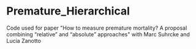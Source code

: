 # Premature_Hierarchical

Code used for paper "How to measure premature mortality? A proposal combining “relative” and “absolute” approaches" with Marc Suhrcke and Lucia Zanotto

